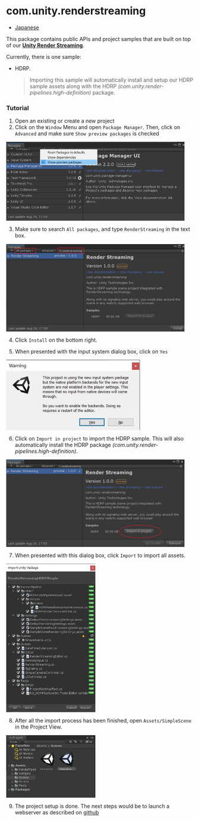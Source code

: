 # com.unity.renderstreaming

- [Japanese](./jp/index.md)

This package contains public APIs and project samples that are built on top of our [**Unity Render Streaming**](../../com.unity.template.renderstreaming/Documentation~/index.md).

Currently, there is one sample:

- HDRP. 
  > Importing this sample will automatically install and setup our HDRP sample assets along with the HDRP *(com.unity.render-pipelines.high-definition)* package.

### Tutorial

1.  Open an existing or create a new project
2.  Click on the `Window` Menu and open `Package Manager`. Then, click on `Advanced` and make sure `Show preview packages` is checked

<img src="./images/show_preview_packages.jpg" width=480 align=center>

3.  Make sure to search `All packages`, and type `RenderStreaming` in the text box.

<img src="./images/render_streaming_package.jpg" width=480 align=center>

4. Click `Install` on the bottom right.

5. When presented with the input system dialog box, click on `Yes`

<img src="./images/input_system_backend.jpg" width=360 align=center>

6. Click on `Import in project` to import the HDRP sample.
   This will also automatically install the HDRP package *(com.unity.render-pipelines.high-definition)*.

<img src="./images/hdrp_sample.jpg" width=480 align=center>

7. When presented with this dialog box, click `Import` to import all assets.

<img src="./images/hdrp_unitypackage.jpg" width=240 align=center>

8. After all the import process has been finished, open `Assets/SimpleScene` in the Project View.

<img src="./images/simplescene.jpg" width=240 align=center>

9. The project setup is done. The next steps would be to launch a webserver as described on
[github](https://github.com/Unity-Technologies/UnityRenderStreaming/blob/release/1.1.0/Packages/com.unity.template.renderstreaming/Documentation~/en/tutorial.md)


